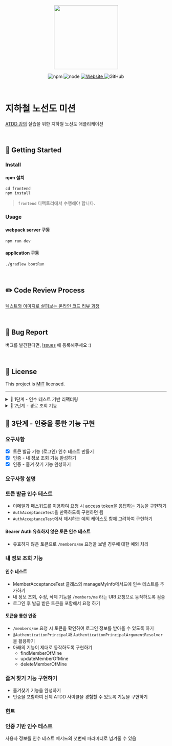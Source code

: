 <p align="center">
    <img width="200px;" src="https://raw.githubusercontent.com/woowacourse/atdd-subway-admin-frontend/master/images/main_logo.png"/>
</p>
<p align="center">
  <img alt="npm" src="https://img.shields.io/badge/npm-6.14.15-blue">
  <img alt="node" src="https://img.shields.io/badge/node-14.18.2-blue">
  <a href="https://edu.nextstep.camp/c/R89PYi5H" alt="nextstep atdd">
    <img alt="Website" src="https://img.shields.io/website?url=https%3A%2F%2Fedu.nextstep.camp%2Fc%2FR89PYi5H">
  </a>
  <img alt="GitHub" src="https://img.shields.io/github/license/next-step/atdd-subway-admin">
</p>

<br>

# 지하철 노선도 미션
[ATDD 강의](https://edu.nextstep.camp/c/R89PYi5H) 실습을 위한 지하철 노선도 애플리케이션

<br>

## 🚀 Getting Started

### Install
#### npm 설치
```
cd frontend
npm install
```
> `frontend` 디렉토리에서 수행해야 합니다.

### Usage
#### webpack server 구동
```
npm run dev
```
#### application 구동
```
./gradlew bootRun
```
<br>

## ✏️ Code Review Process
[텍스트와 이미지로 살펴보는 온라인 코드 리뷰 과정](https://github.com/next-step/nextstep-docs/tree/master/codereview)

<br>

## 🐞 Bug Report

버그를 발견한다면, [Issues](https://github.com/next-step/atdd-subway-service/issues) 에 등록해주세요 :)

<br>

## 📝 License

This project is [MIT](https://github.com/next-step/atdd-subway-service/blob/master/LICENSE.md) licensed.

---

<details>
	<summary>🚀 1단계 - 인수 테스트 기반 리팩터링</summary>

## 🚀 1단계 - 인수 테스트 기반 리팩터링
### 요구사항
- [x] LineService 리팩터링
- [x] (선택) LineSectionAcceptanceTest 리팩터링
</details>

<details>
	<summary>🚀 2단계 - 경로 조회 기능</summary>

## 🚀 2단계 - 경로 조회 기능
### 요구사항
- [x] 최단 경로 조회 인수 테스트 만들기
- [x] 최단 경로 조회 기능 구현하기

### 힌트
#### 최단 경로 라이브러리
+ jgrapht 라이브러리를 활용하면 간편하게 최단거리를 조회할 수 있음
+ 정점(vertext)과 간선(edge), 그리고 가중치 개념을 이용
  + 정점: 지하철역(Station)
  + 간선: 지하철역 연결정보(Section)
  + 가중치: 거리
+ 최단 거리 기준 조회 시 가중치를 `거리`로 설정

#### 외부 라이브러리 테스트
+ 외부 라이브러리의 구현을 수정할 수 없기 때문에 단위 테스트를 하지 않음
+ 외부 라이브러리를 사용하는 직접 구현하는 로직을 검증해야 함
+ 직접 구현하는 로직 검증 시 외부 라이브러리 부분은 실제 객체를 활용

#### 예외 상황 예시
+ 출발역과 도착역이 같은 경우
+ 출발역과 도착역이 연결이 되어 있지 않은 경우
+ 존재하지 않은 출발역이나 도착역을 조회 할 경우

### 미션 수행 순서
#### 인수 테스트 성공 시키기
+ mock 서버와 dto를 정의하여 인수 테스트 성공 시키기

#### 기능 구현
> TDD의 방향보다 테스트를 통해 구현할 기능을 명세하는것과 리팩터링이 더 중요합니다!

#### Outside In 경우
+ 컨트롤러 레이어 구현 이후 서비스 레이어 구현 시 서비스 테스트 우선 작성 후 기능 구현
+ 서비스 테스트 내부에서 도메인들간의 로직의 흐름을 검증, 이 때 사용되는 도메인은 mock 객체를 활용
+ 외부 라이브러리를 활용한 로직을 검증할 때는 가급적 실제 객체를 활용
+ Happy 케이스에 대한 부분만 구현(Side 케이스에 대한 구현은 다음 단계에서 진행)

#### Inside Out 경우
+ 도메인 설계 후 도메인 테스트를 시작으로 기능 구현 시작
+ 해당 도메인의 단위 테스트를 통해 도메인의 역할과 경계를 설계
+ 도메인의 구현이 끝나면 해당 도메인과 관계를 맺는 객체에 대해 기능 구현 시작
```java
ex) 경로 조회를 수행하는 도메인 구현 예시
- 1. PathFinder 라는 클래스 작성 후 경로 조회를 위한 테스트를 작성
- 2. 경로 조회 메서드에서 Line을 인자로 받고 그 결과로 원하는 응답을 리턴하도록 테스트 완성
- 3. 테스트를 성공시키기 위해 JGraph의 실제 객체를 활용(테스트에서는 알 필요가 없음)
```
> 두 방향성을 모두 사용해보시고 테스트가 협력 객체의 세부 구현에 의존하는 경우(가짜 협력 객체 사용)와 <br>
테스트 대상이 협력 객체와 독립적이지 못하고 변경에 영향을 받는 경우(실제 협력 객체 사용)를 모두 경험해보세요 :)

#### 프론트엔드
+ 구현한 기능이 정상적으로 동작하는지 확인을 하기 위한 코드입니다.
+ 반드시 페이지에 맞게 설계를 할 필요는 없고 프론트엔드 코드를 수정해도 무방합니다.
</details>

## 🚀 3단계 - 인증을 통한 기능 구현
### 요구사항
- [x] 토큰 발급 기능 (로그인) 인수 테스트 만들기
- [x] 인증 - 내 정보 조회 기능 완성하기
- [x] 인증 - 즐겨 찾기 기능 완성하기

### 요구사항 설명
### 토큰 발급 인수 테스트
+ 이메일과 패스워드를 이용하여 요청 시 access token을 응답하는 기능을 구현하기
+ `AuthAcceptanceTest`을 만족하도록 구현하면 됨
+ `AuthAcceptanceTest`에서 제시하는 예외 케이스도 함께 고려하여 구현하기
#### Bearer Auth 유효하지 않은 토큰 인수 테스트
+ 유효하지 않은 토큰으로 `/members/me` 요청을 보낼 경우에 대한 예외 처리

### 내 정보 조회 기능
#### 인수 테스트
+ MemberAcceptanceTest 클래스의 manageMyInfo메서드에 인수 테스트를 추가하기
+ 내 정보 조회, 수정, 삭제 기능을 `/members/me` 라는 URI 요청으로 동작하도록 검증
+ 로그인 후 발급 받은 토큰을 포함해서 요청 하기

#### 토큰을 통한 인증
+ `/members/me` 요청 시 토큰을 확인하여 로그인 정보를 받아올 수 있도록 하기
+ `@AuthenticationPrincipal`과 `AuthenticationPrincipalArgumentResolver`을 활용하기
+ 아래의 기능이 제대로 동작하도록 구현하기
  + findMemberOfMine
  + updateMemberOfMine
  + deleteMemberOfMine

### 즐겨 찾기 기능 구현하기
+ 즐겨찾기 기능을 완성하기
+ 인증을 포함하여 전체 ATDD 사이클을 경험할 수 있도록 기능을 구현하기

### 힌트
### 인증 기반 인수 테스트
사용자 정보를 인수 테스트 메서드의 첫번째 파라미터로 넘겨줄 수 있음
